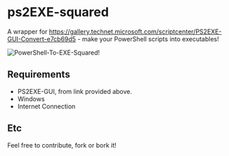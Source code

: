 # ps2EXE-squared
A wrapper for https://gallery.technet.microsoft.com/scriptcenter/PS2EXE-GUI-Convert-e7cb69d5 - make your PowerShell scripts into executables!

![PowerShell-To-EXE-Squared!](https://kek.gg/i/5tmHDL.png)

## Requirements
- PS2EXE-GUI, from link provided above.
- Windows
- Internet Connection

## Etc
Feel free to contribute, fork or bork it!
